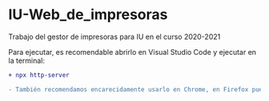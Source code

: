 # IU-Web_de_impresoras
Trabajo del gestor de impresoras para IU en el curso 2020-2021

Para ejecutar, es recomendable abrirlo en Visual Studio Code y ejecutar en la terminal:
```diff
+ npx http-server
```

```diff
- También recomendamos encarecidamente usarlo en Chrome, en Firefox puede dar problemas
```
